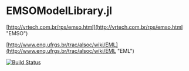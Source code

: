 # EMSOModelLibrary.jl

[http://vrtech.com.br/rps/emso.html](http://vrtech.com.br/rps/emso.html "EMSO")

[http://www.enq.ufrgs.br/trac/alsoc/wiki/EML](http://www.enq.ufrgs.br/trac/alsoc/wiki/EML "EML")

[![Build Status](https://travis-ci.org/DANA-Laboratory/EMSOModelLibrary.jl.svg?branch=master)](https://travis-ci.org/DANA-Laboratory/EMSOModelLibrary.jl)
